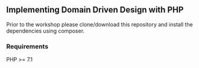 ## Implementing Domain Driven Design with PHP

Prior to the workshop please clone/download this repository and install the dependencies using composer.

### Requirements

PHP >= 7.1